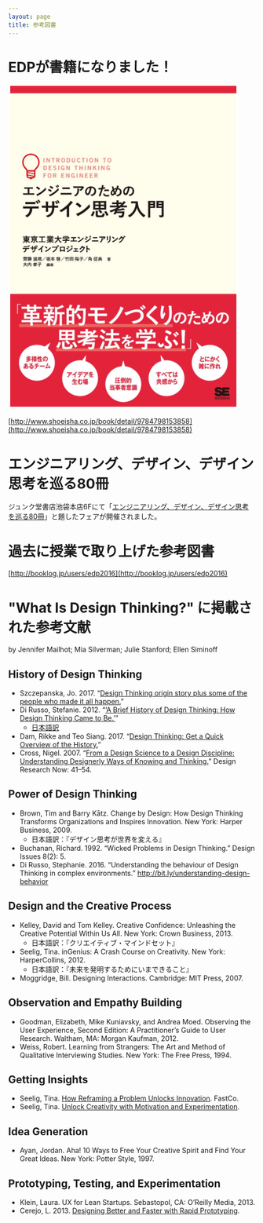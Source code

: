 ```yaml
---
layout: page
title: 参考図書
---
```


# EDPが書籍になりました！

![](edp-book.png)

[http://www.shoeisha.co.jp/book/detail/9784798153858](http://www.shoeisha.co.jp/book/detail/9784798153858)

# エンジニアリング、デザイン、デザイン思考を巡る80冊

ジュンク堂書店池袋本店6Fにて「[エンジニアリング、デザイン、デザイン思考を巡る80冊](https://medium.com/titech-eng-and-design/%E3%82%A8%E3%83%B3%E3%82%B8%E3%83%8B%E3%82%A2%E3%83%AA%E3%83%B3%E3%82%B0-%E3%83%87%E3%82%B6%E3%82%A4%E3%83%B3-%E3%83%87%E3%82%B6%E3%82%A4%E3%83%B3%E6%80%9D%E8%80%83%E3%82%92%E5%B7%A1%E3%82%8B80%E5%86%8A-76b53ee8ff90)」と題したフェアが開催されました。

# 過去に授業で取り上げた参考図書

<script type="text/javascript" src="https://widget.booklog.jp/blogparts/js/booklog_minishelf.js?default" id="booklog_minishelf"></script>
<script type="text/javascript" src="https://api.booklog.jp/json/edp2016?category=0&count=40&callback=booklog_minishelf"></script>

[http://booklog.jp/users/edp2016](http://booklog.jp/users/edp2016)

# "What Is Design Thinking?" に掲載された参考文献

by Jennifer Mailhot; Mia Silverman; Julie Stanford; Ellen Siminoff

## History of Design Thinking
* Szczepanska, Jo. 2017. “[Design Thinking origin story plus some of the people who made it all happen.](https://medium.com/@szczpanks/design-thinking-where-it-came-from-and-the-type-of-people-who-made-it-all-happen-dc3a05411e53)”
* Di Russo, Stefanie. 2012. “[‘A Brief History of Design Thinking: How Design Thinking Came to Be.’](https://ithinkidesign.wordpress.com/2012/06/08/a-brief-history-of-design-thinking-how-design-thinking-came-to-be/)”
  * [日本語訳](https://medium.com/titech-eng-and-design/%E3%83%87%E3%82%B6%E3%82%A4%E3%83%B3%E6%80%9D%E8%80%83%E3%81%AE%E6%AD%B4%E5%8F%B2-%E3%81%84%E3%81%8B%E3%81%AB%E3%81%97%E3%81%A6%E3%83%87%E3%82%B6%E3%82%A4%E3%83%B3%E6%80%9D%E8%80%83%E3%81%AB-%E3%81%AA%E3%81%A3%E3%81%9F-%E3%81%AE%E3%81%8B-9949a1b79c79)
* Dam, Rikke and Teo Siang. 2017. “[Design Thinking: Get a Quick Overview of the History.](https://www.interaction-design.org/literature/article/design-thinking-get-a-quick-overview-of-the-history)”
* Cross, Nigel. 2007. “[From a Design Science to a Design Discipline: Understanding Designerly Ways of Knowing and Thinking.](https://link.springer.com/chapter/10.1007/978-3-7643-8472-2_3)” Design Research Now: 41–54.

## Power of Design Thinking
* Brown, Tim and Barry Kātz. Change by Design: How Design Thinking Transforms Organizations and Inspires Innovation. New York: Harper Business, 2009.
  * 日本語訳：『デザイン思考が世界を変える』
* Buchanan, Richard. 1992. “Wicked Problems in Design Thinking.” Design Issues 8(2): 5.
* Di Russo, Stephanie. 2016. “Understanding the behaviour of Design Thinking in complex environments.” http://bit.ly/understanding-design-behavior

## Design and the Creative Process
* Kelley, David and Tom Kelley. Creative Confidence: Unleashing the Creative Potential Within Us All. New York: Crown Business, 2013.
  * 日本語訳：『クリエイティブ・マインドセット』
* Seelig, Tina. inGenius: A Crash Course on Creativity. New York: HarperCollins, 2012.
  * 日本語訳：『未来を発明するためにいまできること』
* Moggridge, Bill. Designing Interactions. Cambridge: MIT Press, 2007.

## Observation and Empathy Building
* Goodman, Elizabeth, Mike Kuniavsky, and Andrea Moed. Observing the User Experience, Second Edition: A Practitioner’s Guide to User Research. Waltham, MA: Morgan Kaufman, 2012.
* Weiss, Robert. Learning from Strangers: The Art and Method of Qualitative Interviewing Studies. New York: The Free Press, 1994.

## Getting Insights
* Seelig, Tina. [How Reframing a Problem Unlocks Innovation](https://www.fastcompany.com/1672354/how-reframing-a-problem-unlocks-innovation). FastCo.
* Seelig, Tina. [Unlock Creativity with Motivation and Experimentation](https://ecorner.stanford.edu/in-brief/unlock-creativity-with-motivation-and-experimentation/).

## Idea Generation
* Ayan, Jordan. Aha! 10 Ways to Free Your Creative Spirit and Find Your Great Ideas. New York: Potter Style, 1997.

## Prototyping, Testing, and Experimentation
* Klein, Laura. UX for Lean Startups. Sebastopol, CA: O’Reilly Media, 2013.
* Cerejo, L. 2013. [Designing Better and Faster with Rapid Prototyping](https://www.youtube.com/watch?v=7-WLX8gc8WY&ab_channel=ColumbiaBusinessSchool).
